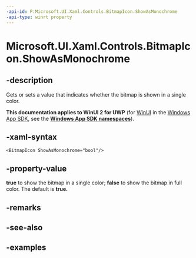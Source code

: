 ```yaml
---
-api-id: P:Microsoft.UI.Xaml.Controls.BitmapIcon.ShowAsMonochrome
-api-type: winrt property
---
```


<!-- Property syntax.
public bool ShowAsMonochrome { get;  set; }
-->

# Microsoft.UI.Xaml.Controls.BitmapIcon.ShowAsMonochrome

## -description

Gets or sets a value that indicates whether the bitmap is shown in a single color.

**This documentation applies to WinUI 2 for UWP** (for [WinUI](/windows/apps/winui/winui3/) in the [Windows App SDK](/windows/apps/windows-app-sdk/), see the **[Windows App SDK namespaces](/windows/windows-app-sdk/api/winrt/)**).

## -xaml-syntax

```xaml
<BitmapIcon ShowAsMonochrome="bool"/>
```

## -property-value

**true** to show the bitmap in a single color; **false** to show the bitmap in full color. The default is **true.**

## -remarks

## -see-also

## -examples

